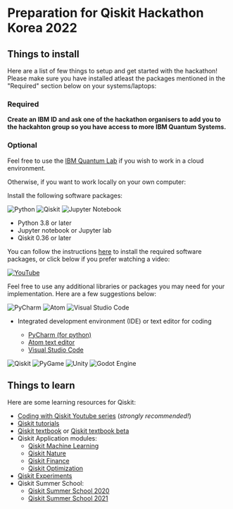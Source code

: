 # Preparation for Qiskit Hackathon Korea 2022

## Things to install

Here are a list of few things to setup and get started with the hackathon! Please make sure you have installed atleast the packages mentioned in the "Required" section below on your systems/laptops:

### Required

**Create an IBM ID and ask one of the hackathon organisers to add you to the hackahton group so you have access to more IBM Quantum Systems.**

### Optional

Feel free to use the [IBM Quantum Lab](https://lab.quantum-computing.ibm.com/) if you wish to work in a cloud environment. 

Otherwise, if you want to work locally on your own computer:

Install the following software packages:  

![Python](https://img.shields.io/badge/python%203.x%20>=%203.8-3670A0?style=for-the-badge&logo=python&logoColor=ffdd54) ![Qiskit](https://img.shields.io/badge/Qiskit%200.30+-%236929C4.svg?style=for-the-badge&logo=Qiskit&logoColor=white)
![Jupyter Notebook](https://img.shields.io/badge/jupyter-%23FA0F00.svg?style=for-the-badge&logo=jupyter&logoColor=white)

- Python 3.8 or later 
- Jupyter notebook or Jupyter lab
- Qiskit 0.36 or later

You can follow the instructions [here](https://qiskit.org/documentation/install.html) to install the required software packages, or click below if you prefer watching a video:  

[![YouTube](https://img.shields.io/badge/Youtube-Qiskit%20Installation-youtube%23FF0000.svg?style=for-the-badge&logo=YouTube&logoColor=white&color=6929c4)](https://www.youtube.com/watch?v=1kRfHNUbkrg)


Feel free to use any additional libraries or packages you may need for your implementation. Here are a few suggestions below:

 ![PyCharm](https://img.shields.io/badge/pycharm-143?style=for-the-badge&logo=pycharm&logoColor=black&color=black&labelColor=green) ![Atom](https://img.shields.io/badge/Atom-%2366595C.svg?style=for-the-badge&logo=atom&logoColor=white)  ![Visual Studio Code](https://img.shields.io/badge/Visual%20Studio%20Code-0078d7.svg?style=for-the-badge&logo=visual-studio-code&logoColor=white)

- Integrated development environment (IDE) or text editor for coding  

  - [PyCharm (for python)](https://www.jetbrains.com/pycharm/)
  - [Atom text editor](https://atom.io)
  - [Visual Studio Code](https://code.visualstudio.com)  

![Qiskit](https://img.shields.io/badge/Qiskit%20GameDev-%236929C4.svg?style=for-the-badge&logo=Qiskit&logoColor=white) ![PyGame](https://img.shields.io/badge/PyGame-%23000000.svg?style=for-the-badge&logo=PyGame&color=brightgreen) ![Unity](https://img.shields.io/badge/unity-%23000000.svg?style=for-the-badge&logo=unity&logoColor=white) ![Godot Engine](https://img.shields.io/badge/GODOT-%23FFFFFF.svg?style=for-the-badge&logo=godot-engine) 
 

## Things to learn

Here are some learning resources for Qiskit:
- [Coding with Qiskit Youtube series](https://www.youtube.com/playlist?list=PLOFEBzvs-Vvp2xg9-POLJhQwtVktlYGbY) (*strongly recommended!*)
- [Qiskit tutorials](https://qiskit.org/documentation/tutorials/circuits/1_getting_started_with_qiskit.html)
- [Qiskit textbook](https://community.qiskit.org/textbook/) or [Qiskit textbook beta](https://qiskit.org/textbook-beta/)
- Qiskit Application modules: 
  - [Qiskit Machine Learning](https://qiskit.org/documentation/machine-learning/getting_started.html) 
  - [Qiskit Nature](https://qiskit.org/documentation/nature/getting_started.html) 
  - [Qiskit Finance](https://qiskit.org/documentation/finance/getting_started.html)
  - [Qiskit Optimization](https://qiskit.org/documentation/optimization/getting_started.html)  
 - [Qiskit Experiments](https://qiskit.org/documentation/experiments/tutorials/index.html)
- Qiskit Summer School: 
  - [Qiskit Summer School 2020](https://www.youtube.com/watch?v=Rs2TzarBX5I&list=PLOFEBzvs-VvrXTMy5Y2IqmSaUjfnhvBHR)
  - [Qiskit Summer School 2021](https://www.youtube.com/watch?v=xgA4Dx_7q34&list=PLOFEBzvs-VvqJwybFxkTiDzhf5E11p8BI)
